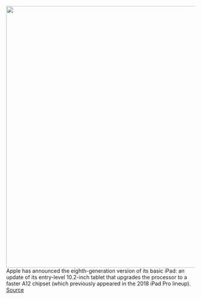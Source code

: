 <img src='https://cdn.vox-cdn.com/thumbor/ajPMqGpZd_cYlOjfRL30lPsMwfU=/0x0:1668x930/1200x800/filters:focal(701x332:967x598)/cdn.vox-cdn.com/uploads/chorus_image/image/67410393/Screen_Shot_2020_09_15_at_1.41.21_PM.0.png' width='700px' /><br/>
Apple has announced the eighth-generation version of its basic iPad: an update of its entry-level 10.2-inch tablet that upgrades the processor to a faster A12 chipset (which previously appeared in the 2018 iPad Pro lineup).
<a href='https://www.theverge.com/2020/9/15/21438102/apple-8th-generation-10-2-inch-entry-level-ipad-price-release-date-features'> Source <a/>